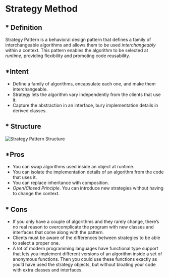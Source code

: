 # Strategy Method

## * Definition

Strategy Pattern is a behavioral design pattern that defines a family of interchangeable algorithms and allows them to be used *interchangeably* within a context. This pattern enables the algorithm to be selected at *runtime*, providing flexibility and promoting code reusability.

## *Intent

- Define a family of algorithms, encapsulate each one, and make them interchangeable.
- Strategy lets the algorithm vary independently from the clients that use it.
- Capture the abstraction in an interface, bury implementation details in derived classes.

## * Structure

![Strategy Pattern Structure](https://stg-tud.github.io/sedc/Lecture/ws13-14/Images/DP-Strategy-Structure.png)

## *Pros

-  You can swap algorithms used inside an object at runtime.
-  You can isolate the implementation details of an algorithm from the code that uses it.
-  You can replace inheritance with composition.
-  *Open/Closed Principle*. You can introduce new strategies without having to change the context.

## * Cons

-  If you only have a couple of algorithms and they rarely change, there’s no real reason to overcomplicate the program with new classes and interfaces that come along with the pattern.
-  Clients must be aware of the differences between strategies to be able to select a proper one.
-  A lot of modern programming languages have functional type support that lets you implement different versions of an algorithm inside a set of anonymous functions. Then you could use these functions exactly as you’d have used the strategy objects, but without bloating your code with extra classes and interfaces.